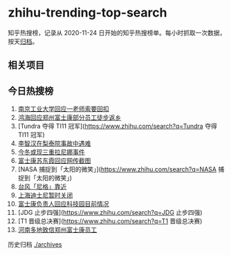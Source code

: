 # zhihu-trending-top-search

知乎热搜榜，记录从 2020-11-24 日开始的知乎热搜榜单。每小时抓取一次数据，按天[归档](./archives)。

## 相关项目

## 今日热搜榜

<!-- BEGIN -->
<!-- 最后更新时间 Mon Oct 31 2022 15:14:51 GMT+0800 (China Standard Time) -->

1. [南京工业大学回应一老师索要回扣](https://www.zhihu.com/search?q=南京工业大学回应一老师索要回扣)
1. [鸿海回应郑州富士康部分员工徒步返乡](https://www.zhihu.com/search?q=鸿海回应郑州富士康部分员工徒步返乡)
1. [Tundra 夺得 TI11 冠军](https://www.zhihu.com/search?q=Tundra 夺得 TI11 冠军)
1. [李智汉在梨泰院事故中遇难](https://www.zhihu.com/search?q=李智汉在梨泰院事故中遇难)
1. [今冬或现三重拉尼娜事件](https://www.zhihu.com/search?q=今冬或现三重拉尼娜事件)
1. [富士康苏东霞回应网传截图](https://www.zhihu.com/search?q=富士康苏东霞回应网传截图)
1. [NASA 捕捉到「太阳的微笑」](https://www.zhihu.com/search?q=NASA 捕捉到「太阳的微笑」)
1. [台风「尼格」靠近](https://www.zhihu.com/search?q=台风「尼格」靠近)
1. [上海迪士尼暂时关闭](https://www.zhihu.com/search?q=上海迪士尼暂时关闭)
1. [富士康负责人回应科技园目前情况](https://www.zhihu.com/search?q=富士康负责人回应科技园目前情况)
1. [JDG 止步四强](https://www.zhihu.com/search?q=JDG 止步四强)
1. [T1 晋级总决赛](https://www.zhihu.com/search?q=T1 晋级总决赛)
1. [河南多地致信郑州富士康员工](https://www.zhihu.com/search?q=河南多地致信郑州富士康员工)

<!-- END -->

历史归档 [./archives](./archives)
